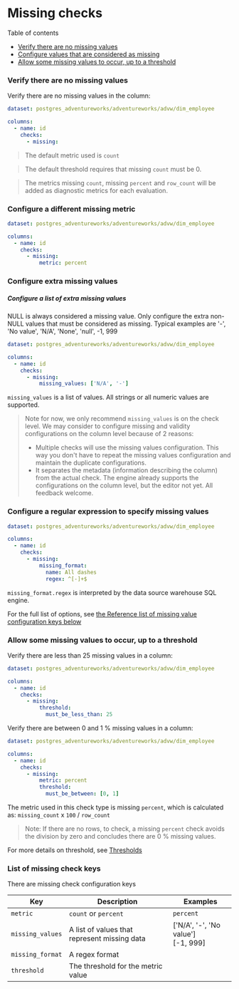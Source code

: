 # Missing checks

Table of contents
* [Verify there are no missing values](#verify-there-are-no-missing-values)
* [Configure values that are considered as missing](#configure-values-that-are-considered-as-missing)
* [Allow some missing values to occur, up to a threshold](#allow-some-missing-values-to-occur-up-to-a-threshold)

### Verify there are no missing values

Verify there are no missing values in the column: 

```yaml
dataset: postgres_adventureworks/adventureworks/advw/dim_employee

columns:
  - name: id
    checks:
      - missing:
```

> The default metric used is `count`

> The default threshold requires that missing `count` must be 0.

> The metrics missing `count`, missing `percent` and `row_count` will be added 
> as diagnostic metrics for each evaluation. 

### Configure a different missing metric

```yaml
dataset: postgres_adventureworks/adventureworks/advw/dim_employee

columns:
  - name: id
    checks:
      - missing:
          metric: percent
```

### Configure extra missing values

##### Configure a list of extra missing values

NULL is always considered a missing value.  Only configure the extra 
non-NULL values that must be considered as missing. Typical examples are 
'-', 'No value', 'N/A', 'None', 'null', -1, 999


```yaml
dataset: postgres_adventureworks/adventureworks/advw/dim_employee

columns:
  - name: id
    checks:
      - missing:
          missing_values: ['N/A', '-']
```

`missing_values` is a list of values.  All strings or all numeric values are supported.

> Note for now, we only recommend `missing_values` is on the check level. We may consider 
> to configure missing and validity configurations on the column level because 
> of 2 reasons:
> * Multiple checks will use the missing values configuration.  This way you don't have to 
>   repeat the missing values configuration and maintain the duplicate configurations. 
> * It separates the metadata (information describing the column) from the actual check.
> The engine already supports the configurations on the column level, but the editor not yet. 
> All feedback welcome.

### Configure a regular expression to specify missing values

```yaml
dataset: postgres_adventureworks/adventureworks/advw/dim_employee

columns:
  - name: id
    checks:
      - missing:
          missing_format:
            name: All dashes
            regex: ^[-]+$
```

`missing_format.regex` is interpreted by the data source warehouse SQL engine.

For the full list of options, see [the Reference list of missing value configuration keys below](#list-of-missing-value-configuration-keys) 

### Allow some missing values to occur, up to a threshold

Verify there are less than 25 missing values in a column:

```yaml
dataset: postgres_adventureworks/adventureworks/advw/dim_employee

columns:
  - name: id
    checks:
      - missing:
          threshold:
            must_be_less_than: 25
```

Verify there are between 0 and 1 % missing values in a column:

```yaml
dataset: postgres_adventureworks/adventureworks/advw/dim_employee

columns:
  - name: id
    checks:
      - missing:
          metric: percent
          threshold:
            must_be_between: [0, 1]
```

The metric used in this check type is missing `percent`, which is calculated 
as: `missing_count` x `100` / `row_count`

> Note: If there are no rows, to check, a missing `percent` check avoids the 
> division by zero and concludes there are 0 % missing values.  

For more details on threshold, see [Thresholds](thresholds.md) 

### List of missing check keys

There are missing check configuration keys 

| Key              | Description                                  | Examples                               |
|------------------|----------------------------------------------|----------------------------------------|
| `metric`         | `count` or `percent`                         | `percent`                              |
| `missing_values` | A list of values that represent missing data | ['N/A', '-', 'No value']<br/>[-1, 999] |
| `missing_format` | A regex format                               |                                        |
| `threshold`      | The threshold for the metric value           |                                        |
